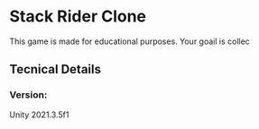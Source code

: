 # Stack Rider Clone
This game is made for educational purposes. Your goail is collec

## Tecnical Details


### Version:
Unity 2021.3.5f1
